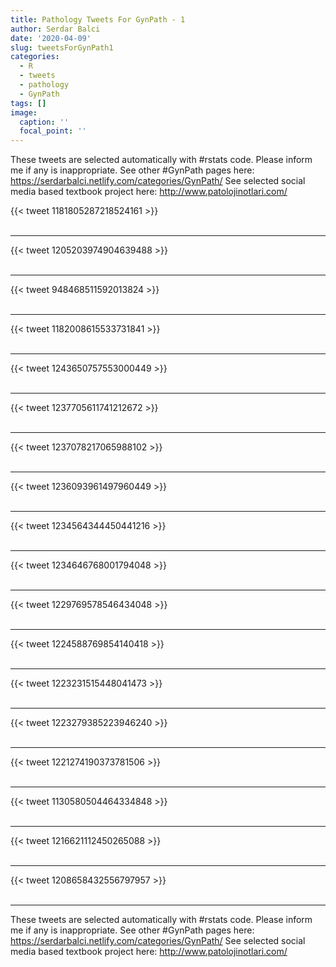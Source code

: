 ```yaml
---
title: Pathology Tweets For GynPath - 1
author: Serdar Balci
date: '2020-04-09'
slug: tweetsForGynPath1
categories:
  - R
  - tweets
  - pathology
  - GynPath
tags: []
image:
  caption: ''
  focal_point: ''
---
```



These tweets are selected automatically with #rstats code. Please inform me if any is inappropriate.
See other #GynPath pages here: https://serdarbalci.netlify.com/categories/GynPath/ 
See selected social media based textbook project here: http://www.patolojinotlari.com/

{{< tweet 1181805287218524161 >}}
<br>
<br>
<hr>
{{< tweet 1205203974904639488 >}}
<br>
<br>
<hr>
{{< tweet 948468511592013824 >}}
<br>
<br>
<hr>
{{< tweet 1182008615533731841 >}}
<br>
<br>
<hr>
{{< tweet 1243650757553000449 >}}
<br>
<br>
<hr>
{{< tweet 1237705611741212672 >}}
<br>
<br>
<hr>
{{< tweet 1237078217065988102 >}}
<br>
<br>
<hr>
{{< tweet 1236093961497960449 >}}
<br>
<br>
<hr>
{{< tweet 1234564344450441216 >}}
<br>
<br>
<hr>
{{< tweet 1234646768001794048 >}}
<br>
<br>
<hr>
{{< tweet 1229769578546434048 >}}
<br>
<br>
<hr>
{{< tweet 1224588769854140418 >}}
<br>
<br>
<hr>
{{< tweet 1223231515448041473 >}}
<br>
<br>
<hr>
{{< tweet 1223279385223946240 >}}
<br>
<br>
<hr>
{{< tweet 1221274190373781506 >}}
<br>
<br>
<hr>
{{< tweet 1130580504464334848 >}}
<br>
<br>
<hr>
{{< tweet 1216621112450265088 >}}
<br>
<br>
<hr>
{{< tweet 1208658432556797957 >}}
<br>
<br>
<hr>


These tweets are selected automatically with #rstats code. Please inform me if any is inappropriate.
See other #GynPath pages here: https://serdarbalci.netlify.com/categories/GynPath/ 
See selected social media based textbook project here: http://www.patolojinotlari.com/
